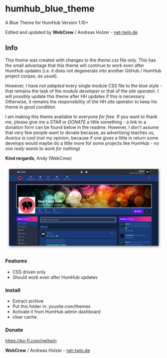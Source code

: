 # humhub_blue_theme
A Blue Theme for HumHub Version  1.10+

Edited and updated by **WebCrew** / Andreas Holzer - [net-twin.de](https://bit.ly/31fFCo6)

## Info

This theme was created with changes to the _theme.css_ file only. This has the small advantage that this theme will continue to work even after HumHub updates (i.e. it does not degenerate into another GitHub / HumHub project corpse, _as usual_). 

However, I have _not adapted_ every single module CSS file to the blue style - that remains the task of the _module developer_ or that of the _site operator_. I will possibly update this theme after HH updates if this is necessary. Otherwise, it remains the responsibility of the HH site operator to keep his theme in good condition. 

I am making this theme available to everyone _for free_. If you want to thank me, please give me a _STAR_ or _DONATE_ a little something - a link to a donation form can be found below in the readme. However, I don't assume that very few people want to donate because, as advertising teaches us, _Avarice is cool_ (_not_ my opinion, because if one gives a little in return some develops would maybe do a little more for some projects like HumHub - _no one realy wants to work for nothing_)

**Kind rergards**, Andy (WebCrew)


![Blue](https://github.com/WebCrew/humhub_blue_theme/blob/main/blue.png)

### Features
- CSS driven only
- Should work even after HumHub updates

### Install
- Extract archive
- Put this folder in: yousite.com/themes
- Activate it from HumHub admin dashboard
- clear cache

### Donate
https://ko-fi.com/nettwin

**WebCrew** / Andreas Holzer - [net-twin.de](https://bit.ly/31fFCo6)
